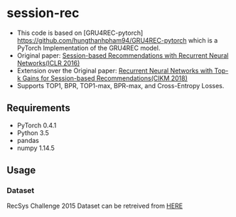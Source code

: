 # session-rec
- This code is based on [GRU4REC-pytorch] https://github.com/hungthanhpham94/GRU4REC-pytorch which is a PyTorch Implementation of the GRU4REC model.
- Original paper: [Session-based Recommendations with Recurrent Neural Networks(ICLR 2016)](https://arxiv.org/pdf/1511.06939.pdf)
- Extension over the Original paper: [Recurrent Neural Networks with Top-k Gains for Session-based
Recommendations(CIKM 2018)](https://arxiv.org/abs/1706.03847)
- Supports TOP1, BPR, TOP1-max, BPR-max, and Cross-Entropy Losses.

## Requirements
- PyTorch 0.4.1
- Python 3.5
- pandas
- numpy 1.14.5

## Usage

### Dataset
RecSys Challenge 2015 Dataset can be retreived from [HERE](https://2015.recsyschallenge.com/)
